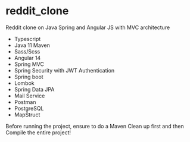 # reddit_clone
Reddit clone on Java Spring and Angular JS with MVC architecture


- Typescript
- Java 11 Maven
- Sass/Scss
- Angular 14
- Spring MVC
- Spring Security with JWT Authentication
- Spring boot 
- Lombok
- Spring Data JPA
- Mail Service
- Postman
- PostgreSQL
- MapStruct 


Before running the project, ensure to do a Maven Clean up first and then Compile the entire project!
